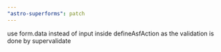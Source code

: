 ```yaml
---
"astro-superforms": patch
---
```


use form.data instead of input inside defineAsfAction as the validation is done by supervalidate
